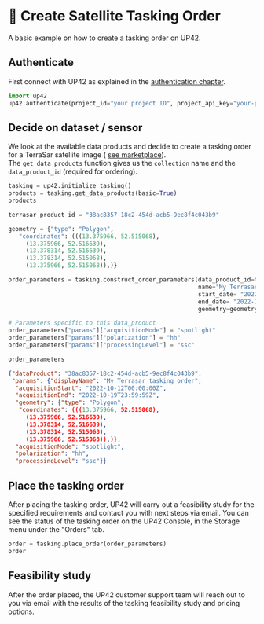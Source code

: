 # :satellite: **Create Satellite Tasking Order**

A basic example on how to create a tasking order on UP42.

## **Authenticate**

First connect with UP42 as explained in the [authentication chapter](authentication.md).

```python
import up42
up42.authenticate(project_id="your project ID", project_api_key="your-project-API-key")
```

## **Decide on dataset / sensor**

We look at the available data products and decide to create a tasking order for a TerraSar satellite image (
[see marketplace](https://up42.com/marketplace/data/tasking/terra-sar-tasking)).<br>
The `get_data_products` function gives us the `collection` name and the `data_product_id` (required for ordering).

```python
tasking = up42.initialize_tasking()
products = tasking.get_data_products(basic=True)
products
```

```python
terrasar_product_id = "38ac8357-18c2-454d-acb5-9ec8f4c043b9"
```

```python
geometry = {"type": "Polygon",
   "coordinates": (((13.375966, 52.515068),
     (13.375966, 52.516639),
     (13.378314, 52.516639),
     (13.378314, 52.515068),
     (13.375966, 52.515068)),)}
```

```python
order_parameters = tasking.construct_order_parameters(data_product_id=terrasar_product_id,
                                                      name="My Terrasar tasking order",
                                                      start_date= "2022-10-12",
                                                      end_date= "2022-10-19",
                                                      geometry=geometry)

# Parameters specific to this data_product
order_parameters["params"]["acquisitionMode"] = "spotlight"
order_parameters["params"]["polarization"] = "hh"
order_parameters["params"]["processingLevel"] = "ssc"

order_parameters
```

```json
{"dataProduct": "38ac8357-18c2-454d-acb5-9ec8f4c043b9",
 "params": {"displayName": "My Terrasar tasking order",
  "acquisitionStart": "2022-10-12T00:00:00Z",
  "acquisitionEnd": "2022-10-19T23:59:59Z",
  "geometry": {"type": "Polygon",
   "coordinates": (((13.375966, 52.515068),
     (13.375966, 52.516639),
     (13.378314, 52.516639),
     (13.378314, 52.515068),
     (13.375966, 52.515068)),)},
  "acquisitionMode": "spotlight",
  "polarization": "hh",
  "processingLevel": "ssc"}}
```

## **Place the tasking order**

After placing the tasking order, UP42 will carry out a feasibility study for the specified requirements and contact you
with next steps via email. You can see the status of the tasking order on the UP42 Console, in the Storage menu under the "Orders" tab.

```python
order = tasking.place_order(order_parameters)
order
```

## **Feasibility study**

After the order placed, the UP42 customer support team will reach out to you via email with the results of the
tasking feasibility study and pricing options.